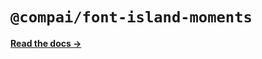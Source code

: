 # `@compai/font-island-moments`

[**Read the docs &rarr;**](https://components.ai/docs/typefaces/island-moments)
